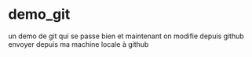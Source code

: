 # demo_git
un demo de git qui se passe bien 
et maintenant on modifie depuis github
envoyer depuis ma machine locale à github
